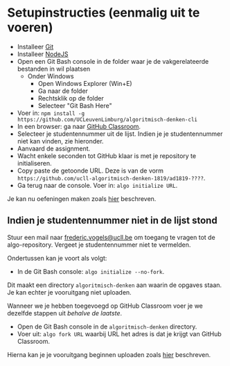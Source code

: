 # Setupinstructies (eenmalig uit te voeren)

* Installeer [Git](https://git-scm.com/)
* Installeer [NodeJS](https://nodejs.org/)
* Open een Git Bash console in de folder waar je de vakgerelateerde bestanden in wil plaatsen
  * Onder Windows
    * Open Windows Explorer (Win+E)
    * Ga naar de folder
    * Rechtsklik op de folder
    * Selecteer "Git Bash Here"
* Voer in: `npm install -g https://github.com/UCLeuvenLimburg/algoritmisch-denken-cli`
* In een browser: ga naar [GitHub Classroom](https://classroom.github.com/a/CkWbidEY).
* Selecteer je studentennummer uit de lijst. Indien je je studentennummer niet kan vinden, zie hieronder.
* Aanvaard de assignment.
* Wacht enkele seconden tot GitHub klaar is met je repository te initialiseren.
* Copy paste de getoonde URL. Deze is van de vorm `https://github.com/ucll-algoritmisch-denken-1819/ad1819-????`.
* Ga terug naar de console. Voer in: `algo initialize URL`.

Je kan nu oefeningen maken zoals [hier](usage.md) beschreven.


## Indien je studentennummer niet in de lijst stond

Stuur een mail naar frederic.vogels@ucll.be om toegang te vragen tot de algo-repository. Vergeet
je studentennummer niet te vermelden.

Ondertussen kan je voort als volgt:

* In de Git Bash console: `algo initialize --no-fork`.

Dit maakt een directory `algoritmisch-denken` aan waarin de opgaves staan.
Je kan echter je vooruitgang niet uploaden.

Wanneer we je hebben toegevoegd op GitHub Classroom voer je we dezelfde stappen uit *behalve de laatste*.

* Open de Git Bash console in de `algoritmisch-denken` directory.
* Voer uit: `algo fork URL` waarbij URL het adres is dat je krijgt van GitHub Classroom.

Hierna kan je je vooruitgang beginnen uploaden zoals [hier](usage.md) beschreven.
